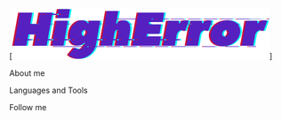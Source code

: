 [![Header](https://github.com/HighError/HighError/blob/main/assets/HighError.png)]

About me

Languages and Tools

Follow me